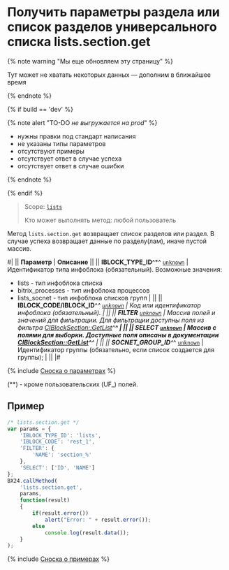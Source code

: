 # Получить параметры раздела или список разделов универсального списка lists.section.get

{% note warning "Мы еще обновляем эту страницу" %}

Тут может не хватать некоторых данных — дополним в ближайшее время

{% endnote %}

{% if build == 'dev' %}

{% note alert "TO-DO _не выгружается на prod_" %}

- нужны правки под стандарт написания
- не указаны типы параметров
- отсутствуют примеры
- отсутствует ответ в случае успеха
- отсутствует ответ в случае ошибки

{% endnote %}

{% endif %}

> Scope: [`lists`](../../scopes/permissions.md)
>
> Кто может выполнять метод: любой пользователь

Метод `lists.section.get` возвращает список разделов или раздел. В случае успеха возвращает данные по разделу(лам), иначе пустой массив.

#|
|| **Параметр** | **Описание** ||
|| **IBLOCK_TYPE_ID**^*^
[`unknown`](../../data-types.md) | Идентификатор типа инфоблока (обязательный). Возможные значения: 
- lists - тип инфоблока списка 
- bitrix_processes - тип инфоблока процессов 
- lists_socnet - тип инфоблока списков групп | ||
|| **IBLOCK_CODE/IBLOCK_ID**^*^
[`unknown`](../../data-types.md) | Код или идентификатор инфоблока (обязательный). | ||
|| **FILTER**
[`unknown`](../../data-types.md) | Массив полей и значений для фильтрации. Для фильтрации доступны поля из фильтра [CIBlockSection::GetList](https://dev.1c-bitrix.ru/api_help/iblock/classes/ciblocksection/getlist.php)^**^ | ||
|| **SELECT**
[`unknown`](../../data-types.md) | Массив с полями для выборки. Доступные поля описаны в документации [CIBlockSection::GetList](https://dev.1c-bitrix.ru/api_help/iblock/classes/ciblocksection/getlist.php)^**^ | ||
|| **SOCNET_GROUP_ID**^*^
[`unknown`](../../data-types.md) | Идентификатор группы (обязательно, если список создается для группы); | ||
|#

{% include [Сноска о параметрах](../../../_includes/required.md) %}

(**) - кроме пользовательских (UF_) полей.

## Пример

```js
/* lists.section.get */
var params = {
    'IBLOCK_TYPE_ID': 'lists',
    'IBLOCK_CODE': 'rest_1',
    'FILTER': {
        'NAME': 'section_%'
    },
    'SELECT': ['ID', 'NAME']
};
BX24.callMethod(
    'lists.section.get',
    params,
    function(result)
    {
        if(result.error())
            alert("Error: " + result.error());
        else
            console.log(result.data());
    }
);
```

{% include [Сноска о примерах](../../../_includes/examples.md) %}